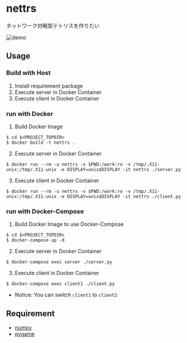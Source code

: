 # nettrs
ネットワーク対戦型テトリスを作りたい

![demo](https://user-images.githubusercontent.com/33386353/97178805-5a962c80-17db-11eb-8062-33f38cb67e8f.gif)

## Usage
### Build with Host
1. Install requirement package
2. Execute server in Docker Container
3. Execute client in Docker Container

### run with Docker
1. Build Docker Image
```shell
$ cd $<PROJECT_TOPDIR>
$ docker build -t nettrs .
```
2. Execute server in Docker Container
```shell
$ docker run --rm -u nettrs -v $PWD:/work:ro -v /tmp/.X11-unix:/tmp/.X11-unix -e DISPLAY=unix$DISPLAY -it nettrs ./server.py
```
3. Execute client in Docker Container
```shell
$ docker run --rm -u nettrs -v $PWD:/work:ro -v /tmp/.X11-unix:/tmp/.X11-unix -e DISPLAY=unix$DISPLAY -it nettrs ./client.py
```

### run with Docker-Compose
1. Build Docker Image to use Docker-Compose
```shell
$ cd $<PROJECT_TOPDIR>
$ docker-compose up -d
```
2. Execute server in Docker Container
```shell
$ docker-compose exec server ./server.py
```
3. Execute client in Docker Container
```shell
$ docker-compose exec client1 ./client.py
```
* Notice: You can switch `client1` to `client2`

## Requirement
* [numpy](https://numpy.org/)
* [pygame](https://www.pygame.org/news)
